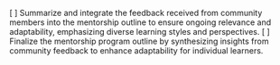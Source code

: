 [ ] Summarize and integrate the feedback received from community members into the mentorship outline to ensure ongoing relevance and adaptability, emphasizing diverse learning styles and perspectives.
[ ] Finalize the mentorship program outline by synthesizing insights from community feedback to enhance adaptability for individual learners.